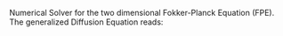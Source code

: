 Numerical Solver for the two dimensional Fokker-Planck Equation (FPE). The generalized Diffusion Equation reads:

